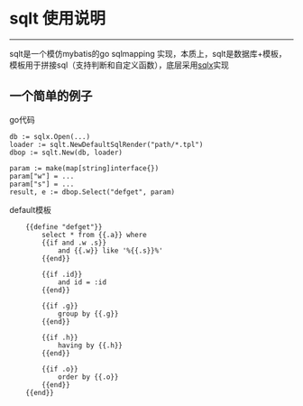 # sqlt 使用说明
---
sqlt是一个模仿mybatis的go sqlmapping 实现，本质上，sqlt是数据库+模板，模板用于拼接sql（支持判断和自定义函数），底层采用[sqlx](https://github.com/jmoiron/sqlx)实现

## 一个简单的例子

go代码  

	db := sqlx.Open(...)
	loader := sqlt.NewDefaultSqlRender("path/*.tpl")
	dbop := sqlt.New(db, loader)

	param := make(map[string]interface{})
	param["w"] = ...
	param["s"] = ...
	result, e := dbop.Select("defget", param)

default模板

		{{define "defget"}}
			select * from {{.a}} where
			{{if and .w .s}}
				and {{.w}} like '%{{.s}}%'
			{{end}}

			{{if .id}}
				and id = :id
			{{end}}

			{{if .g}}
				group by {{.g}}
			{{end}}

			{{if .h}}
				having by {{.h}}
			{{end}}

			{{if .o}}
				order by {{.o}}
			{{end}}
		{{end}}
